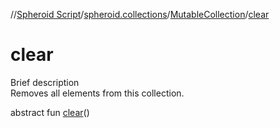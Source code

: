 //[Spheroid Script](../../index.md)/[spheroid.collections](../index.md)/[MutableCollection](index.md)/[clear](clear.md)



# clear  
 
Brief description  
Removes all elements from this collection.  
  
  
abstract fun [clear](clear.md)()  



